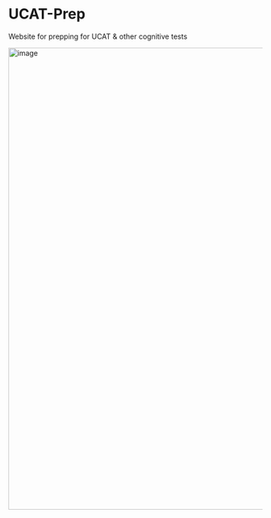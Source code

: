 # UCAT-Prep
Website for prepping for UCAT & other cognitive tests


<img width="1821" height="916" alt="image" src="https://github.com/user-attachments/assets/e3c1064f-1acb-4c09-b072-147a348ac27b" />
